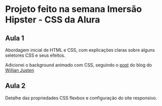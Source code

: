 # Projeto feito na semana Imersão Hipster - CSS da Alura

## Aula 1

Abordagem inicial de HTML e CSS, com explicações claras sobre alguns seletores CSS e seus efeitos.

Adicionei o background animado com CSS, seguindo o [post](https://willianjusten.com.br/criando-um-background-com-gradient-animado/) do blog do [Willian Justen](https://github.com/willianjusten)

## Aula 2

Detalhe das propriedades CSS flexbox e configuração do site responsivo.
